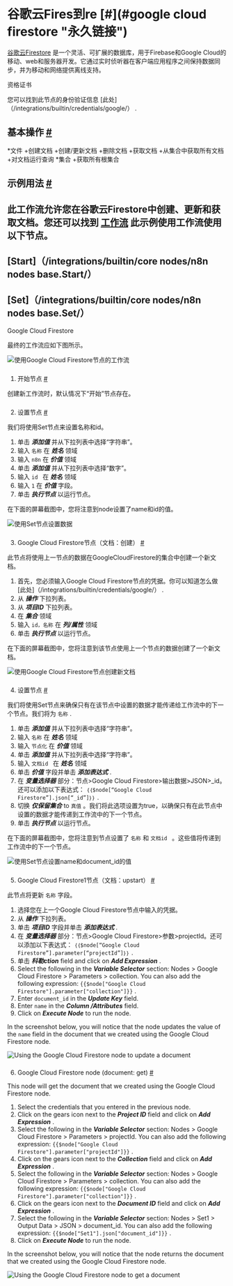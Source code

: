 


 谷歌云Fires到re
 [#](#google cloud firestore "永久链接")
=======================================================================



[谷歌云Firestore](https://firebase.google.com/docs/firestore/) 
 是一个灵活、可扩展的数据库，用于Firebase和Google Cloud的移动、web和服务器开发。它通过实时侦听器在客户端应用程序之间保持数据同步，并为移动和网络提供离线支持。
 




 资格证书
 



 您可以找到此节点的身份验证信息
 [此处]（/integrations/builtin/credentials/google/）
 .
 




 基本操作
 [#](#基本操作 "永久链接")
-----------------------------------------------------------


*文件
	+创建文档
	+创建/更新文档
	+删除文档
	+获取文档
	+从集合中获取所有文档
	+对文档运行查询
*集合
	+获取所有根集合



 示例用法
 [#](#示例用法 "永久链接")
-----------------------------------------------------



 此工作流允许您在谷歌云Firestore中创建、更新和获取文档。您还可以找到
 [工作流](https://n8n.io/workflows/839) 
 此示例使用工作流使用以下节点。
-
 [Start]（/integrations/builtin/core nodes/n8n nodes base.Start/）
 -
 [Set]（/integrations/builtin/core nodes/n8n nodes base.Set/）
 -
 Google Cloud Firestore




 最终的工作流应如下图所示。
 



![使用Google Cloud Firestore节点的工作流](https://d33wubrfki0l68.cloudfront.net/4cb960a1b970bb4dec3297b3b83c7027d1e1480c/f7bbf/_images/integrations/builtin/app-nodes/googlecloudfirestore/workflow.png)



### 
 1. 开始节点
 [#](#1-start-node "永久链接")



 创建新工作流时，默认情况下“开始”节点存在。
 


### 
 2. 设置节点
 [#](#2-集-节点 "永久链接")



 我们将使用Set节点来设置名称和id。
 


1. 单击
 ***添加值***
 并从下拉列表中选择“字符串”。
2. 输入
 `名称`
 在
 ***姓名***
 领域
3. 输入
 `n8n`
 在
 ***价值***
 领域
4. 单击
 ***添加值***
 并从下拉列表中选择“数字”。
5. 输入
 `id `
 在
 ***姓名***
 领域
6. 输入
 `1` 
 在
 ***价值***
 字段。
7. 单击
 ***执行节点***
 以运行节点。



 在下面的屏幕截图中，您将注意到node设置了name和id的值。
 



![使用Set节点设置数据](https://d33wubrfki0l68.cloudfront.net/748f99aa38b78c45a9f0357e6b9740d57752d0be/e3744/_images/integrations/builtin/app-nodes/googlecloudfirestore/set_node.png)



### 
 3. Google Cloud Firestore节点（文档：创建）
 [#](#3-google-cloud-firestore-node-document-create "永久链接")



 此节点将使用上一节点的数据在GoogleCloudFirestore的集合中创建一个新文档。
 


1. 首先，您必须输入Google Cloud Firestore节点的凭据。你可以知道怎么做
 [此处]（/integrations/builtin/credentials/google/）
 .
2. 从
 ***操作***
 下拉列表。
3. 从
 ***项目ID***
 下拉列表。
4. 在
 ***集合***
 领域
5. 输入
 `id，名称`
 在
 ***列/属性***
 领域
6. 单击
 ***执行节点***
 以运行节点。



 在下面的屏幕截图中，您将注意到该节点使用上一个节点的数据创建了一个新文档。
 



![使用Google Cloud Firestore节点创建新文档](https://d33wubrfki0l68.cloudfront.net/1b14fcf8624a4499dc754d78afdfde2e3257c87f/1b669/_images/integrations/builtin/app-nodes/googlecloudfirestore/googlecloudfirestore_node.png)



### 
 4. 设置节点
 [#](#4-set-node "永久链接")



 我们将使用Set节点来确保只有在该节点中设置的数据才能传递给工作流中的下一个节点。我们将为
 `名称`
 .
 


1. 单击
 ***添加值***
 并从下拉列表中选择“字符串”。
2. 输入
 `名称`
 在
 ***姓名***
 领域
3. 输入
 `节点化`
 在
 ***价值***
 领域
4. 单击
 ***添加值***
 并从下拉列表中选择“字符串”。
5. 输入
 `文档id `
 在
 ***姓名***
 领域
6. 单击
 ***价值***
 字段并单击
 ***添加表达式***
 .
7. 在
 ***变量选择器***
 部分：节点>Google Cloud Firestore>输出数据>JSON>\_id。还可以添加以下表达式：
 `｛｛$node[“Google Cloud Firestore”].json[“_id”]｝｝`
 .
8. 切换
 ***仅保留集合***
 to
 `真值`
 。我们将此选项设置为true，以确保只有在此节点中设置的数据才能传递到工作流中的下一个节点。
9. 单击
 ***执行节点***
 以运行节点。



 在下面的屏幕截图中，您将注意到节点设置了
 `名称`
 和
 `文档id `
 。这些值将传递到工作流中的下一个节点。
 



![使用Set节点设置name和document_id的值](https://d33wubrfki0l68.cloudfront.net/3aca5bddd98dadbc237bedf142497f57cc89c729/f6871/_images/integrations/builtin/app-nodes/googlecloudfirestore/set1_node.png)



### 
 5. Google Cloud Firestore1节点（文档：upstart）
 [#](#5-google-cloud-firestore1-node-document-usert "永久链接")



 此节点将更新
 `名称`
 字段。
 


1. 选择您在上一个Google Cloud Firestore节点中输入的凭据。
2. 从
 ***操作***
 下拉列表。
3. 单击
 ***项目ID***
 字段并单击
 ***添加表达式***
 .
4. 在
 ***变量选择器***
 部分：节点>Google Cloud Firestore>参数>projectId。还可以添加以下表达式：
 `｛｛$node[“Google Cloud Firestore”].parameter[“projectId”]｝｝`
 .
5. 单击
 ***科勒ction***
 field and click on
 ***Add Expression***
 .
6. Select the following in the
 ***Variable Selector***
 section: Nodes > Google Cloud Firestore > Parameters > collection. You can also add the following expression:
 `{{$node["Google Cloud Firestore"].parameter["collection"]}}` 
 .
7. Enter
 `document_id` 
 in the
 ***Update Key***
 field.
8. Enter
 `name` 
 in the
 ***Column /Attributes***
 field.
9. Click on
 ***Execute Node***
 to run the node.



 In the screenshot below, you will notice that the node updates the value of the
 `name` 
 field in the document that we created using the Google Cloud Firestore node.
 



![Using the Google Cloud Firestore node to update a document](https://d33wubrfki0l68.cloudfront.net/1f545411d5198abd774d0d4d232d1347891382cb/0f085/_images/integrations/builtin/app-nodes/googlecloudfirestore/googlecloudfirestore1_node.png)



### 
 6. Google Cloud Firestore node (document: get)
 [#](#6-google-cloud-firestore-node-document-get "Permanent link")



 This node will get the document that we created using the Google Cloud Firestore node.
 


1. Select the credentials that you entered in the previous node.
2. Click on the gears icon next to the
 ***Project ID***
 field and click on
 ***Add Expression***
 .
3. Select the following in the
 ***Variable Selector***
 section: Nodes > Google Cloud Firestore > Parameters > projectId. You can also add the following expression:
 `{{$node["Google Cloud Firestore"].parameter["projectId"]}}` 
 .
4. Click on the gears icon next to the
 ***Collection***
 field and click on
 ***Add Expression***
 .
5. Select the following in the
 ***Variable Selector***
 section: Nodes > Google Cloud Firestore > Parameters > collection. You can also add the following expression:
 `{{$node["Google Cloud Firestore"].parameter["collection"]}}` 
 .
6. Click on the gears icon next to the
 ***Document ID***
 field and click on
 ***Add Expression***
 .
7. Select the following in the
 ***Variable Selector***
 section: Nodes > Set1 > Output Data > JSON > document\_id. You can also add the following expression:
 `{{$node["Set1"].json["document_id"]}}` 
 .
8. Click on
 ***Execute Node***
 to run the node.



 In the screenshot below, you will notice that the node returns the document that we created using the Google Cloud Firestore node.
 



![Using the Google Cloud Firestore node to get a document](https://d33wubrfki0l68.cloudfront.net/c5f6de9d7253d62a37e716720e4b2e61b387ebc9/c311a/_images/integrations/builtin/app-nodes/googlecloudfirestore/googlecloudfirestore2_node.png)





